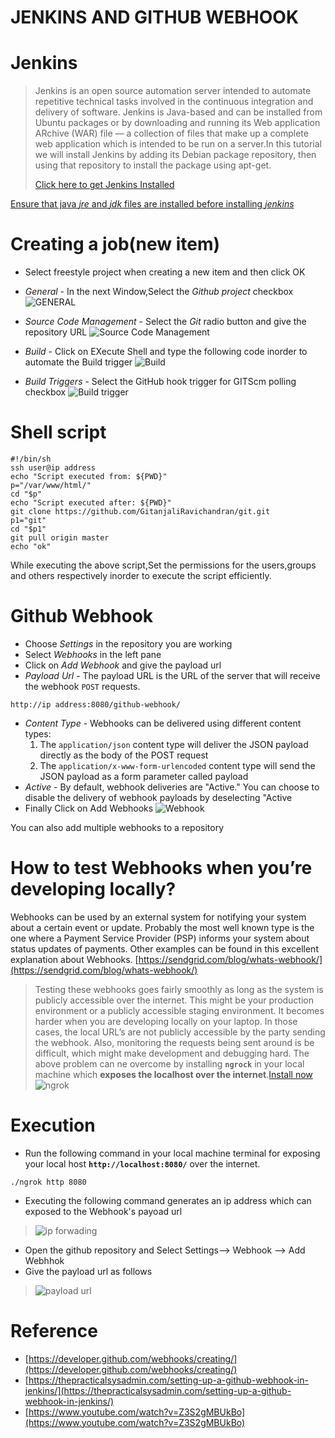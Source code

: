 # JENKINS AND GITHUB WEBHOOK
# Jenkins
> Jenkins is an open source automation server intended to automate repetitive technical tasks involved in the continuous integration and delivery of software. Jenkins is Java-based and can be installed from Ubuntu packages or by downloading and running its Web application ARchive (WAR) file — a collection of files that make up a complete web application which is intended to be run on a server.In this tutorial we will install Jenkins by adding its Debian package repository, then using that repository to install the package using apt-get.
>
> [Click here to get Jenkins Installed](https://www.digitalocean.com/community/tutorials/how-to-install-jenkins-on-ubuntu-16-04)
>
[Ensure that java *jre* and *jdk* files are installed before installing *jenkins*](https://www.linode.com/docs/development/java/install-java-on-ubuntu-16-04/)
> 
# Creating a job(new item)
* Select freestyle project when creating a new item and then click OK
* *General* - In the next Window,Select the *Github project* checkbox
![GENERAL](https://github.com/GitanjaliRavichandran/git/blob/master/Selection_005.png)
* *Source Code Management* - Select the *Git* radio button and give the repository URL
![Source Code Management](https://github.com/GitanjaliRavichandran/git/blob/master/Selection_006.png)

* *Build* - Click on EXecute Shell and type the following code inorder to automate the Build trigger
![Build](https://github.com/GitanjaliRavichandran/git/blob/master/Selection_010.png)

* *Build Triggers* - Select the GitHub hook trigger for GITScm polling checkbox
![Build trigger](https://github.com/GitanjaliRavichandran/git/blob/master/Selection_007.png)
>
>
# Shell script
```
#!/bin/sh
ssh user@ip address
echo "Script executed from: ${PWD}"
p="/var/www/html/" 
cd "$p" 
echo "Script executed after: ${PWD}"
git clone https://github.com/GitanjaliRavichandran/git.git
p1="git"
cd "$p1"
git pull origin master
echo "ok"

```
While executing the above script,Set the permissions for the users,groups and others respectively inorder to execute the script efficiently.
>

# Github Webhook
* Choose *Settings* in the repository you are working
* Select *Webhooks* in the left pane
* Click on *Add Webhook* and give the payload url
* *Payload Url* - The payload URL is the URL of the server that will receive the webhook ```POST``` requests.
```
http://ip address:8080/github-webhook/  
```
* *Content Type* - Webhooks can be delivered using different content types:
  1. The ```application/json``` content type will deliver the JSON payload directly as the body of the POST request
  2. The ```application/x-www-form-urlencoded``` content type will send the JSON payload as a form parameter called payload
* *Active* - By default, webhook deliveries are "Active." You can choose to disable the delivery of webhook payloads by deselecting "Active
* Finally Click on Add Webhooks
![Webhook](https://github.com/GitanjaliRavichandran/git/blob/master/Selection_011.png)

You can also add multiple webhooks to a repository 
# How to test Webhooks when you’re developing locally?
Webhooks can be used by an external system for notifying your system about a certain event or update. Probably the most well known type is the one where a Payment Service Provider (PSP) informs your system about status updates of payments.
Other examples can be found in this excellent explanation about Webhooks. 
[https://sendgrid.com/blog/whats-webhook/](https://sendgrid.com/blog/whats-webhook/)
> Testing these webhooks goes fairly smoothly as long as the system is publicly accessible over the internet. This might be your production environment or a publicly accessible staging environment. It becomes harder when you are developing locally on your laptop. In those cases, the local URL’s are not publicly accessible by the party sending the webhook. Also, monitoring the requests being sent around is be difficult, which might make development and debugging hard.
The above problem can ne overcome by installing **```ngrock```** in your local machine which **exposes the localhost over the internet**.[Install now](https://ngrok.com/download)
> ![ngrok](https://github.com/GitanjaliRavichandran/git/blob/master/ngrok.png)
# Execution
* Run the following command in your local machine terminal for exposing your local host **```http://localhost:8080/```** over the internet.
>
```
./ngrok http 8080
```
* Executing the following command generates an ip address which can exposed to the Webhook's payoad url 
> ![ip forwading](https://github.com/GitanjaliRavichandran/git/blob/master/Selection_013.png)
* Open the github repository and Select Settings--> Webhook --> Add Webhhok
* Give the payload url as follows
> ![payload url](https://github.com/GitanjaliRavichandran/git/blob/master/Selection_012.png)


# Reference
* [https://developer.github.com/webhooks/creating/](https://developer.github.com/webhooks/creating/)
* [https://thepracticalsysadmin.com/setting-up-a-github-webhook-in-jenkins/](https://thepracticalsysadmin.com/setting-up-a-github-webhook-in-jenkins/)
* [https://www.youtube.com/watch?v=Z3S2gMBUkBo](https://www.youtube.com/watch?v=Z3S2gMBUkBo)
